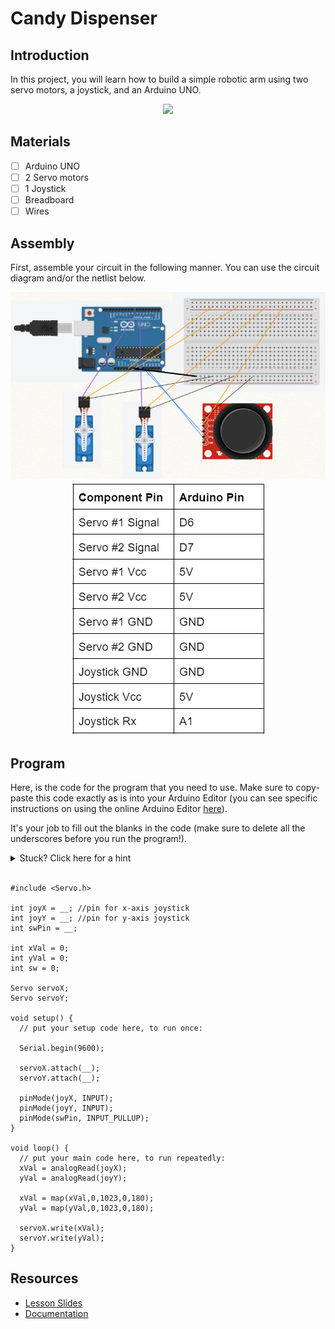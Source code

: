 # Candy Dispenser

## Introduction

In this project, you will learn how to build a simple robotic arm using two servo motors, a joystick, and an Arduino UNO.  

<div style="text-align:center">
    <img src="assets/joystick-servo-gimbal.gif" width = 200>
</div>

## Materials
- [ ] Arduino UNO
- [ ] 2 Servo motors
- [ ] 1 Joystick
- [ ] Breadboard
- [ ] Wires

## Assembly 

First, assemble your circuit in the following manner. You can use the circuit diagram and/or the netlist below. 

<div style="text-align:center">
    <img src="assets/servo-joystick-circuit-diagram.png">
    <img src="assets/servo-joystick-netlist.png">
</div>

## Program

Here, is the code for the program that you need to use. Make sure to copy-paste this code exactly as is into your Arduino Editor (you can see specific instructions on using the online Arduino Editor [here](https://docs.google.com/presentation/d/1xa9ZR1YFZFCqHjDvDPaTW2a0bgnuqINdz9AKl5xNVlo/edit?usp=sharing)). 

It's your job to fill out the blanks in the code (make sure to delete all the underscores before you run the program!). 

<details><summary>Stuck? Click here for a hint</summary>
    The variables joyX, joyY, and swPin are variables that refer to the pin numbers that these components are connected to on the Arduino. A similar reasoning can be used for the last two blanks!
</details>

<br>

```
#include <Servo.h>

int joyX = __; //pin for x-axis joystick
int joyY = __; //pin for y-axis joystick
int swPin = __;

int xVal = 0;
int yVal = 0;
int sw = 0;

Servo servoX;
Servo servoY;

void setup() {
  // put your setup code here, to run once:

  Serial.begin(9600);
 
  servoX.attach(__);
  servoY.attach(__);

  pinMode(joyX, INPUT);
  pinMode(joyY, INPUT);
  pinMode(swPin, INPUT_PULLUP);
}

void loop() {
  // put your main code here, to run repeatedly: 
  xVal = analogRead(joyX);
  yVal = analogRead(joyY);

  xVal = map(xVal,0,1023,0,180);
  yVal = map(yVal,0,1023,0,180);

  servoX.write(xVal);
  servoY.write(yVal);
}
```

## Resources

- [Lesson Slides](https://docs.google.com/presentation/d/1xa9ZR1YFZFCqHjDvDPaTW2a0bgnuqINdz9AKl5xNVlo/edit?usp=sharing)
- [Documentation](https://docs.google.com/document/d/1TtQ4Z0I49ltHY8hGXvlrVdRJ5D9QkAirXSdvRepRYe0/edit?usp=sharing)


